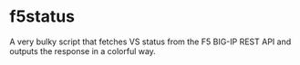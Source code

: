 # f5status
A very bulky script that fetches VS status from the F5 BIG-IP REST API and outputs the response in a colorful way.

